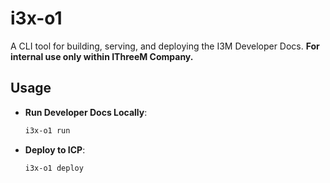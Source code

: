 # i3x-o1

A CLI tool for building, serving, and deploying the I3M Developer Docs. **For internal use only within IThreeM Company.**

## Usage

- **Run Developer Docs Locally**:
  ```bash
  i3x-o1 run
  ```

- **Deploy to ICP**:
  ```bash
  i3x-o1 deploy
  ```
